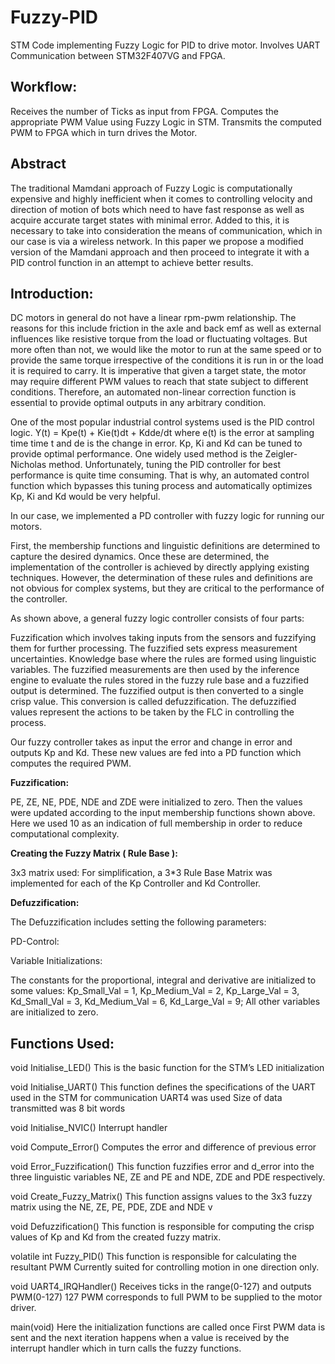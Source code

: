 # Fuzzy-PID

STM Code implementing Fuzzy Logic for PID to drive motor.
Involves UART Communication between STM32F407VG and FPGA.

## **Workflow:**
Receives the number of Ticks as input from FPGA. 
Computes the appropriate PWM Value using Fuzzy Logic in STM.
Transmits the computed PWM to FPGA which in turn drives the Motor.

## **Abstract**

The traditional Mamdani approach of Fuzzy Logic is computationally expensive and highly inefficient when it comes to controlling velocity and direction of motion of bots which need to have fast response as well as acquire accurate target states with minimal error. Added to this, it is necessary to take into consideration the means of communication, which in our case is via a wireless network. In this paper we propose a modified version of the Mamdani approach and then proceed to integrate it with a PID control function in an attempt to achieve better results.

## **Introduction:**
	
DC motors in general do not have a linear rpm-pwm relationship. The reasons for this include friction in the axle and back emf as well as external influences like resistive torque from the load or fluctuating voltages. But more often than not, we would like the motor to run at the same speed or to provide the same torque irrespective of the conditions it is run in or the load it is required to carry. It is imperative that given a target state, the motor may require different PWM values to reach that state subject to different conditions. Therefore, an automated non-linear correction function is essential to provide optimal outputs in any arbitrary condition.

One of the most popular industrial control systems used is the PID control logic.
	Y(t)  = Kpe(t) + Kie(t)dt + Kdde/dt
where  e(t) is the error at sampling time time t and de is the change in error. 
Kp, Ki and Kd can be tuned to provide optimal performance. One widely used method is the Zeigler-Nicholas method. 
Unfortunately, tuning the PID controller for best performance is quite time consuming. That is why, an automated control function which bypasses this tuning process and automatically optimizes Kp, Ki and Kd would be very helpful.

In our case, we implemented a PD controller with fuzzy logic for running our motors.

First, the membership functions and linguistic definitions are determined to capture the desired dynamics. Once these are determined, the implementation of the controller is achieved by directly applying existing techniques. However, the determination of these rules and definitions are not obvious for complex systems, but they are critical to the performance of the controller.


As shown above, a general fuzzy logic controller consists of four parts:

Fuzzification which involves taking inputs from the sensors and fuzzifying them for further processing. The fuzzified sets express measurement uncertainties.
Knowledge base where the rules are formed using linguistic variables.
The fuzzified measurements are then used by the inference engine to evaluate the rules stored in the fuzzy rule base and a fuzzified output is determined.
The fuzzified output is then converted to a single crisp value. This conversion is called defuzzification. The defuzzified values represent the actions to be taken by the FLC in controlling the process.


Our fuzzy controller takes as input the error and change in error and outputs Kp and Kd.
These new values are fed into a PD function which computes the required PWM.



**Fuzzification:**

PE, ZE, NE, PDE, NDE and ZDE were initialized to zero.
Then the values were updated according to the input membership functions shown above. Here we used 10 as an indication of full membership in order to reduce computational complexity.  

**Creating the Fuzzy Matrix ( Rule Base ):**

3x3 matrix used:
For simplification, a 3*3 Rule Base Matrix was implemented for each of the Kp Controller and Kd Controller.



**Defuzzification:**

The Defuzzification includes setting the following parameters:
 


PD-Control:
	

Variable Initializations:

The constants for the proportional, integral and derivative are initialized to some values:
Kp_Small_Val = 1, Kp_Medium_Val = 2, Kp_Large_Val = 3,
Kd_Small_Val = 3, Kd_Medium_Val = 6, Kd_Large_Val = 9;
All other variables are initialized to zero.

## **Functions Used:**

void Initialise_LED()
This is the basic function for the STM’s LED initialization

void Initialise_UART()
This function defines the specifications of the UART used in the STM for communication
UART4 was used
Size of data transmitted was 8 bit words

void Initialise_NVIC()
Interrupt handler

void Compute_Error()
Computes the error and difference of previous error

void Error_Fuzzification()
This function fuzzifies error and d_error into the three linguistic variables NE, ZE and PE and NDE, ZDE and PDE respectively.

void Create_Fuzzy_Matrix()
This function assigns values to the 3x3 fuzzy matrix using the NE, ZE, PE, PDE, ZDE and NDE v


void Defuzzification()
This function is responsible for computing the crisp values of Kp and Kd from the created fuzzy matrix.

volatile int Fuzzy_PID()
This function is responsible for calculating the resultant PWM
Currently suited for controlling motion in one direction only. 

void UART4_IRQHandler()
Receives ticks in the range(0-127) and outputs PWM(0-127)
127 PWM corresponds to full PWM to be supplied to the motor driver.

main(void)
Here the initialization functions are called once
First PWM data is sent and the next iteration happens when a value is received by the interrupt handler which in turn calls the fuzzy functions.


